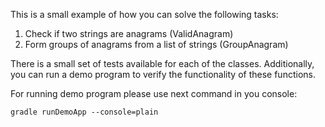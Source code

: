 
This is a small example of how you can solve the following tasks:

1. Check if two strings are anagrams (ValidAnagram)
2. Form groups of anagrams from a list of strings (GroupAnagram)

There is a small set of tests available for each of the classes.
Additionally, you can run a demo program to verify the functionality of these functions.

For running demo program please use next command in you console:
```code
gradle runDemoApp --console=plain
```

